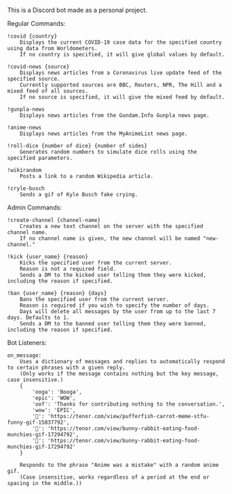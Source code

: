 This is a Discord bot made as a personal project.

Regular Commands:

    !covid {country}
        Displays the current COVID-19 case data for the specified country using data from Worldometers.
        If no country is specified, it will give global values by default.

    !covid-news {source}
        Displays news articles from a Coronavirus live update feed of the specified source.
        Currently supported sources are BBC, Reuters, NPR, The Hill and a mixed feed of all sources.
        If no source is specified, it will give the mixed feed by default.

    !gunpla-news
        Displays news articles from the Gundam.Info Gunpla news page.

    !anime-news
        Displays news articles from the MyAnimeList news page.

    !roll-dice {number of dice} {number of sides}
        Generates random numbers to simulate dice rolls using the specified parameters.

    !wikirandom
        Posts a link to a random Wikipedia article.

    !cryle-busch
        Sends a gif of Kyle Busch fake crying.

Admin Commands:

    !create-channel {channel-name}
        Creates a new text channel on the server with the specified channel name.
        If no channel name is given, the new channel will be named "new-channel."

    !kick {user_name} {reason}
        Kicks the specified user from the current server.
        Reason is not a required field.
        Sends a DM to the kicked user telling them they were kicked, including the reason if specified.

    !ban {user_name} {reason} {days}
        Bans the specified user from the current server.
        Reason is required if you wish to specify the number of days.
        Days will delete all messages by the user from up to the last 7 days. Defaults to 1.
        Sends a DM to the banned user telling them they were banned, including the reason if specified.

Bot Listeners:

    on_message:
        Uses a dictionary of messages and replies to automatically respond to certain phrases with a given reply.
        (Only works if the message contains nothing but the key message, case insensitive.)
        {
            'ooga': 'Booga',
            'epic': 'WOW',
            'oof': 'Thanks for contributing nothing to the conversation.',
            'wow': 'EPIC',
            '🐡': 'https://tenor.com/view/pufferfish-carrot-meme-stfu-funny-gif-15837792',
            '🐇': 'https://tenor.com/view/bunny-rabbit-eating-food-munchies-gif-17294792',
            '🐰': 'https://tenor.com/view/bunny-rabbit-eating-food-munchies-gif-17294792'
        }

        Responds to the phrase "Anime was a mistake" with a random anime gif.
        (Case insensitive, works regardless of a period at the end or spacing in the middle.))